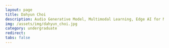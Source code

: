 ```yaml
---
layout: page
title: Dahyun Choi
description: Audio Generative Model, Multimodal Learning, Edge AI for Mobility
img: /assets/img/dahyun_choi.jpg
category: undergraduate
redirect:  
tabs: false
---
```

